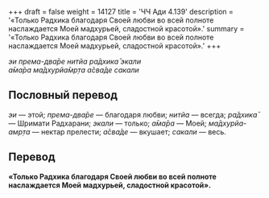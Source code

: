 +++
draft = false
weight = 14127
title = 'ЧЧ Ади 4.139'
description = '«Только Радхика благодаря Своей любви во всей полноте наслаждается Моей мадхурьей, сладостной красотой».'
summary = '«Только Радхика благодаря Своей любви во всей полноте наслаждается Моей мадхурьей, сладостной красотой».'
+++

_эи према-два̄ре нитйа ра̄дхика̄ экали  
а̄ма̄ра ма̄дхурйа̄мр̣та а̄сва̄де сакали_

## Пословный перевод

_эи_ — этой; _према_\-_два̄ре_ — благодаря любви; _нитйа_ — всегда; _ра̄дхика̄_ — Шримати Радхарани; _экали_ — только; _а̄ма̄ра_ — Моей; _ма̄дхурйа_\-_амр̣та_ — нектар прелести; _а̄сва̄де_ — вкушает; _сакали_ — весь.

## Перевод

**«Только Радхика благодаря Своей любви во всей полноте наслаждается Моей мадхурьей, сладостной красотой».**
